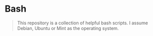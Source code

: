 # Bash

> This repository is a collection of helpful bash scripts. I assume Debian, Ubuntu or Mint as the operating system.
